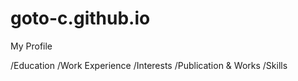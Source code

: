 # goto-c.github.io

My Profile 

/Education
/Work Experience
/Interests
/Publication & Works
/Skills
